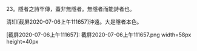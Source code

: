 23。隱者之詩罕傳，蓋非無隱者。無隱者而能詩者也。

清![][截屏2020-07-06上午111657]沖遠。大是隱者本色。

[截屏2020-07-06上午111657]: 截屏2020-07-06上午111657.png width=58px height=40px